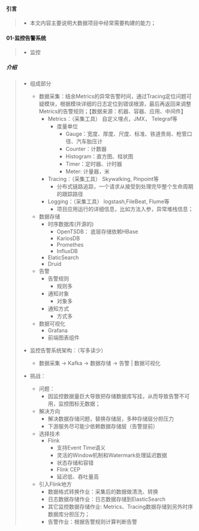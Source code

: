 #### 引言

>+ 本文内容主要说明大数据项目中经常需要构建的能力；
>
>

#### 01-监控告警系统

>+ 监控
>
>

##### 介绍

>+ 组成部分
>	+ 数据采集：结余Metrics的异常告警时间，通过Tracing定位问题可疑模块，根据模块详细的日志定位到错误根源，最后再返回来调整Metrics的告警规则；【数据来源：机器、容器、应用、中间件】
>		+ Metrics：（采集工具） 自定义埋点，JMX， Telegraf等
>			+ 度量单位
>				+ Gauge：宽度、厚度、尺度、标准、铁道贵局、枪管口径、汽车胎压计
>				+ Counter：计数器
>				+ Histogram：直方图、柱状图
>				+ Timer：定时器、计时器
>				+ Meter: 计量器，米
>		+ Tracing：（采集工具） Skywalking, Pinpoint等
>			+ 分布式链路追踪，一个请求从接受到处理完毕整个生命周期的跟踪路径
>		+ Logging：（采集工具） logstash,FileBeat, Flume等
>			+ 项目应用运行的详细信息，比如方法入参，异常堆栈信息；
>	+ 数据存储
>		+ 时序数据库(开源的)
>			+ OpenTSDB： 底层存储依赖HBase
>			+ KariosDB
>			+ Promethes
>			+ InfluxDB
>		+ ElaticSearch
>		+ Druid
>	+ 告警
>		+ 告警规则
>			+ 规则多
>		+ 通知对象
>			+ 对象多
>		+ 通知方式
>			+ 方式多
>	+ 数据可视化
>		+ Grafana
>		+ 前端图表组件
>
>+ 监控告警系统架构：（写多读少）
>	+ 数据采集 -> Kafka -> 数据存储 -> 告警 | 数据可视化
>+ 挑战：
>	+ 问题：
>		+ 因监控数据量巨大导致把存储数据库写挂，从而导致告警不可用，监控图标无数据；
>	+ 解决方向
>		+ 解决数据存储问题，替换存储层，多种存储层分担压力
>		+ 下游服务尽可能少依赖数据存储层（告警提前）
>	+ 选择技术
>		+ Flink
>			+ 支持Event Time语义
>			+ 灵活的Window机制和Watermark处理延迟数据
>			+ 状态存储和容错
>			+ Flink CEP
>			+ 延迟低、吞吐量高
>	+ 引入Flink地方
>		+ 数据格式转换作业：采集后的数据做清洗、转换
>		+ 日志数据存储作业：日志数据存储到ElasticSearch
>		+ 其它监控数据存储作业: Metrics、Tracing数据存储到另外时序数据库分担压力；
>		+ 告警作业：根据告警规则计算判断告警